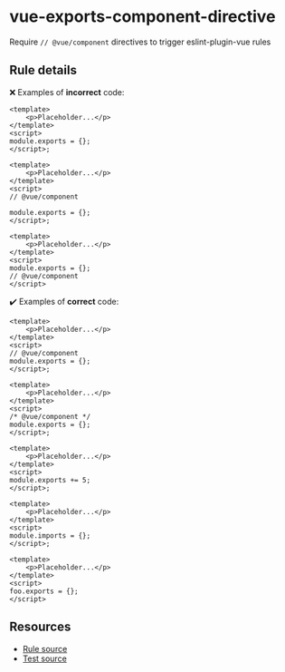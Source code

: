 [//]: # (This file is generated by eslint-docgen. Do not edit it directly.)

# vue-exports-component-directive

Require `// @vue/component` directives to trigger eslint-plugin-vue rules

## Rule details

❌ Examples of **incorrect** code:
```vue
<template>
    <p>Placeholder...</p>
</template>
<script>
module.exports = {};
</script>;

<template>
    <p>Placeholder...</p>
</template>
<script>
// @vue/component

module.exports = {};
</script>;

<template>
    <p>Placeholder...</p>
</template>
<script>
module.exports = {};
// @vue/component
</script>
```

✔️ Examples of **correct** code:
```vue
<template>
    <p>Placeholder...</p>
</template>
<script>
// @vue/component
module.exports = {};
</script>;

<template>
    <p>Placeholder...</p>
</template>
<script>
/* @vue/component */
module.exports = {};
</script>;

<template>
    <p>Placeholder...</p>
</template>
<script>
module.exports += 5;
</script>;

<template>
    <p>Placeholder...</p>
</template>
<script>
module.imports = {};
</script>;

<template>
    <p>Placeholder...</p>
</template>
<script>
foo.exports = {};
</script>
```

## Resources

* [Rule source](/src/rules/vue-exports-component-directive.js)
* [Test source](/tests/rules/vue-exports-component-directive.js)

